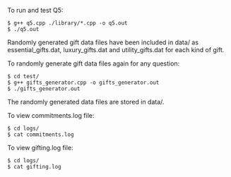 To run and test Q5:
```
$ g++ q5.cpp ./library/*.cpp -o q5.out
$ ./q5.out
```

Randomly generated gift data files have been included in data/ as essential_gifts.dat, luxury_gifts.dat and utility_gifts.dat for each kind of gift.  

To randomly generate gift data files again for any question:
```
$ cd test/
$ g++ gifts_generator.cpp -o gifts_generator.out
$ ./gifts_generator.out

```
The randomly generated data files are stored in data/.  

To view commitments.log file:
```
$ cd logs/
$ cat commitments.log
```

To view gifting.log file:
```
$ cd logs/
$ cat gifting.log
```
